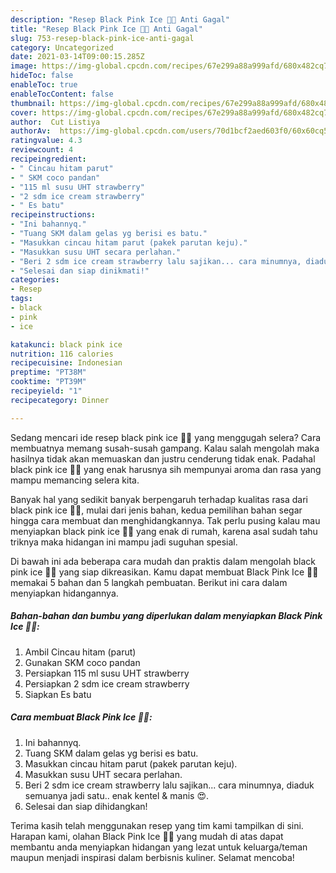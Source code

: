 ```yaml
---
description: "Resep Black Pink Ice 🥤😍 Anti Gagal"
title: "Resep Black Pink Ice 🥤😍 Anti Gagal"
slug: 753-resep-black-pink-ice-anti-gagal
category: Uncategorized
date: 2021-03-14T09:00:15.285Z
image: https://img-global.cpcdn.com/recipes/67e299a88a999afd/680x482cq70/black-pink-ice-foto-resep-utama.jpg
hideToc: false
enableToc: true
enableTocContent: false
thumbnail: https://img-global.cpcdn.com/recipes/67e299a88a999afd/680x482cq70/black-pink-ice-foto-resep-utama.jpg
cover: https://img-global.cpcdn.com/recipes/67e299a88a999afd/680x482cq70/black-pink-ice-foto-resep-utama.jpg
author:  Cut Listiya
authorAv:  https://img-global.cpcdn.com/users/70d1bcf2aed603f0/60x60cq50/avatar.jpg
ratingvalue: 4.3
reviewcount: 4
recipeingredient:
- " Cincau hitam parut"
- " SKM coco pandan"
- "115 ml susu UHT strawberry"
- "2 sdm ice cream strawberry"
- " Es batu"
recipeinstructions:
- "Ini bahannyq."
- "Tuang SKM dalam gelas yg berisi es batu."
- "Masukkan cincau hitam parut (pakek parutan keju)."
- "Masukkan susu UHT secara perlahan."
- "Beri 2 sdm ice cream strawberry lalu sajikan... cara minumnya, diaduk semuanya jadi satu.. enak kentel &amp; manis 😍."
- "Selesai dan siap dinikmati!"
categories:
- Resep
tags:
- black
- pink
- ice

katakunci: black pink ice 
nutrition: 116 calories
recipecuisine: Indonesian
preptime: "PT38M"
cooktime: "PT39M"
recipeyield: "1"
recipecategory: Dinner

---
```



Sedang mencari ide resep black pink ice 🥤😍 yang menggugah selera? Cara membuatnya memang susah-susah gampang. Kalau salah mengolah maka hasilnya tidak akan memuaskan dan justru cenderung tidak enak. Padahal black pink ice 🥤😍 yang enak harusnya sih mempunyai aroma dan rasa yang mampu memancing selera kita.




Banyak hal yang sedikit banyak berpengaruh terhadap kualitas rasa dari black pink ice 🥤😍, mulai dari jenis bahan, kedua pemilihan bahan segar hingga cara membuat dan menghidangkannya. Tak perlu pusing kalau mau menyiapkan black pink ice 🥤😍 yang enak di rumah, karena asal sudah tahu triknya maka hidangan ini mampu jadi suguhan spesial.


Di bawah ini ada beberapa cara mudah dan praktis dalam mengolah black pink ice 🥤😍 yang siap dikreasikan. Kamu dapat membuat Black Pink Ice 🥤😍 memakai 5 bahan dan 5 langkah pembuatan. Berikut ini cara dalam menyiapkan hidangannya.

<!--inarticleads1-->

##### Bahan-bahan dan bumbu yang diperlukan dalam menyiapkan Black Pink Ice 🥤😍:

1. Ambil  Cincau hitam (parut)
1. Gunakan  SKM coco pandan
1. Persiapkan 115 ml susu UHT strawberry
1. Persiapkan 2 sdm ice cream strawberry
1. Siapkan  Es batu




<!--inarticleads2-->

##### Cara membuat Black Pink Ice 🥤😍:

1. Ini bahannyq.
1. Tuang SKM dalam gelas yg berisi es batu.
1. Masukkan cincau hitam parut (pakek parutan keju).
1. Masukkan susu UHT secara perlahan.
1. Beri 2 sdm ice cream strawberry lalu sajikan... cara minumnya, diaduk semuanya jadi satu.. enak kentel &amp; manis 😍.
1. Selesai dan siap dihidangkan!



Terima kasih telah menggunakan resep yang tim kami tampilkan di sini. Harapan kami, olahan Black Pink Ice 🥤😍 yang mudah di atas dapat membantu anda menyiapkan hidangan yang lezat untuk keluarga/teman maupun menjadi inspirasi dalam berbisnis kuliner. Selamat mencoba!
